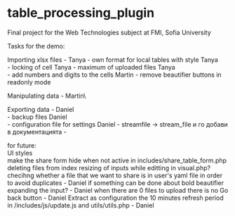 # table_processing_plugin
Final project for the Web Technologies subject at FMI, Sofia University

Tasks for the demo:

Importing xlsx files - Tanya
	- own format for local tables with style Tanya\
	- locking of cell Tanya
	- maximum of uploaded files Tanya\
	- add numbers and digits to the cells  Martin
	- remove beautifier buttons in readonly mode
	
Manipulating data - Martin\

Exporting data - Daniel\
	- backup files Daniel\
	- configuration file for settings Daniel
	- streamfile -> stream_file и го добави в документацията
	-

for future:\
UI styles\
make the share form hide when not active in includes/share_table_form.php
deleting files from index
resizing of inputs while editting in visual.php?
checihng whether a file that we want to share is in user's yaml file in order to avoid duplicates - Daniel
if something can be done about bold beautifier expanding the input? - Daniel 
when there are 0 files to upload there is no Go back button - Daniel
Extract as configuration the 10 minutes refresh period in /includes/js/update.js and utils/utils.php - Daniel
